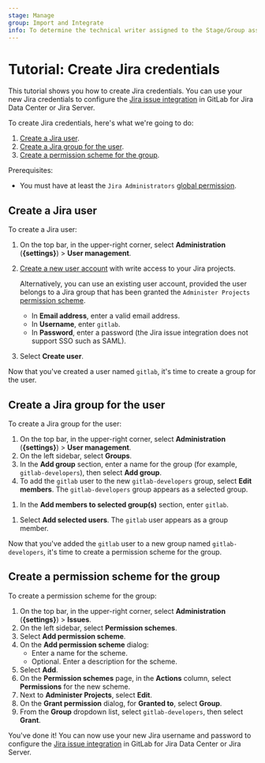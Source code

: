 ```yaml
---
stage: Manage
group: Import and Integrate
info: To determine the technical writer assigned to the Stage/Group associated with this page, see https://handbook.gitlab.com/handbook/product/ux/technical-writing/#assignments
---
```


# Tutorial: Create Jira credentials

This tutorial shows you how to create Jira credentials. You can use your new Jira credentials to
configure the [Jira issue integration](configure.md) in GitLab for Jira Data Center or Jira Server.

To create Jira credentials, here's what we're going to do:

1. [Create a Jira user](#create-a-jira-user).
1. [Create a Jira group for the user](#create-a-jira-group-for-the-user).
1. [Create a permission scheme for the group](#create-a-permission-scheme-for-the-group).

Prerequisites:

- You must have at least the `Jira Administrators` [global permission](https://confluence.atlassian.com/adminjiraserver/managing-global-permissions-938847142.html).

## Create a Jira user

To create a Jira user:

1. On the top bar, in the upper-right corner, select **Administration** (**{settings}**) > **User management**.
1. [Create a new user account](https://confluence.atlassian.com/adminjiraserver/create-edit-or-remove-a-user-938847025.html#Create,edit,orremoveauser-CreateusersmanuallyinJira) with write access to your Jira projects.

   Alternatively, you can use an existing user account, provided the user belongs to a Jira group that has been granted
   the `Administer Projects` [permission scheme](#create-a-permission-scheme-for-the-group).

   - In **Email address**, enter a valid email address.
   - In **Username**, enter `gitlab`.
   - In **Password**, enter a password (the Jira issue integration does not support SSO such as SAML).
1. Select **Create user**.

Now that you've created a user named `gitlab`, it's time to create a group for the user.

## Create a Jira group for the user

To create a Jira group for the user:

1. On the top bar, in the upper-right corner, select **Administration** (**{settings}**) > **User management**.
1. On the left sidebar, select **Groups**.
1. In the **Add group** section, enter a name for the group (for example,
   `gitlab-developers`), then select **Add group**.
1. To add the `gitlab` user to the new `gitlab-developers` group, select **Edit members**.
   The `gitlab-developers` group appears as a selected group.
<!-- vale gitlab_base.BadPlurals = NO -->
1. In the **Add members to selected group(s)** section, enter `gitlab`.
<!-- vale gitlab_base.BadPlurals = YES -->
1. Select **Add selected users**.
   The `gitlab` user appears as a group member.

Now that you've added the `gitlab` user to a new group named `gitlab-developers`,
it's time to create a permission scheme for the group.

## Create a permission scheme for the group

To create a permission scheme for the group:

1. On the top bar, in the upper-right corner, select **Administration** (**{settings}**) > **Issues**.
1. On the left sidebar, select **Permission schemes**.
1. Select **Add permission scheme**.
1. On the **Add permission scheme** dialog:
   - Enter a name for the scheme.
   - Optional. Enter a description for the scheme.
1. Select **Add**.
1. On the **Permission schemes** page, in the **Actions** column, select **Permissions** for the new scheme.
1. Next to **Administer Projects**, select **Edit**.
1. On the **Grant permission** dialog, for **Granted to**, select **Group**.
1. From the **Group** dropdown list, select `gitlab-developers`, then select **Grant**.

You've done it! You can now use your new Jira username and password to configure the
[Jira issue integration](configure.md) in GitLab for Jira Data Center or Jira Server.
